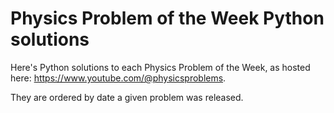 # Physics Problem of the Week Python solutions

Here's Python solutions to each Physics Problem of the Week, as hosted here: https://www.youtube.com/@physicsproblems. 

They are ordered by date a given problem was released.
